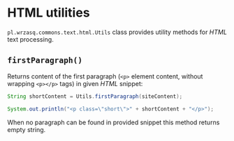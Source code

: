 <!---
# This file is part of the pl.wrzasq.commons.
#
# @license http://mit-license.org/ The MIT license
# @copyright 2015, 2019 © by Rafał Wrzeszcz - Wrzasq.pl.
-->

# HTML utilities

`pl.wrzasq.commons.text.html.Utils` class provides utility methods for *HTML* text processing.

## `firstParagraph()`

Returns content of the first paragraph (`<p>` element content, without wrapping `<p></p>` tags) in given *HTML* snippet:

```java
String shortContent = Utils.firstParagraph(siteContent);

System.out.println("<p class=\"short\">" + shortContent + "</p>");
```

When no paragraph can be found in provided snippet this method returns empty string.
